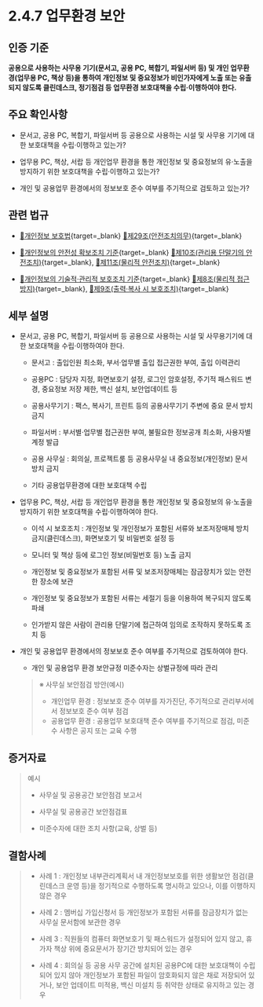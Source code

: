 # 2.4.7 업무환경 보안

## 인증 기준

**공용으로 사용하는 사무용 기기(문서고, 공용 PC, 복합기, 파일서버 등) 및 개인 업무환경(업무용 PC, 책상 등)을 통하여 개인정보 및 중요정보가 비인가자에게 노출 또는 유출되지 않도록 클린데스크, 정기점검 등 업무환경 보호대책을 수립·이행하여야 한다.**

## 주요 확인사항

- 문서고, 공용 PC, 복합기, 파일서버 등 공용으로 사용하는 시설 및 사무용 기기에 대한 보호대책을 수립·이행하고 있는가?

- 업무용 PC, 책상, 서랍 등 개인업무 환경을 통한 개인정보 및 중요정보의 유·노출을 방지하기 위한 보호대책을 수립·이행하고 있는가?

- 개인 및 공용업무 환경에서의 정보보호 준수 여부를 주기적으로 검토하고 있는가?

## 관련 법규

- [🔗개인정보 보호법](https://www.law.go.kr/법령/개인정보보호법/(20200805,16930,20200204)/제29조 "새 창에서 열기"){target=_blank} [🔗제29조(안전조치의무)](https://www.law.go.kr/법령/개인정보보호법/제29조 "새 창에서 열기"){target=_blank}

- [🔗개인정보의 안전성 확보조치 기준](https://www.law.go.kr/행정규칙/(개인정보보호위원회)개인정보의안전성확보조치기준 "새 창에서 열기"){target=_blank} [🔗제10조(관리용 단말기의 안전조치)](https://www.law.go.kr/행정규칙/(개인정보보호위원회)개인정보의안전성확보조치기준/제10조 "새 창에서 열기"){target=_blank}, [🔗제11조(물리적 안전조치)](https://www.law.go.kr/행정규칙/(개인정보보호위원회)개인정보의안전성확보조치기준/제11조 "새 창에서 열기"){target=_blank}

- [🔗개인정보의 기술적·관리적 보호조치 기준](https://www.law.go.kr/행정규칙/(개인정보보호위원회)개인정보의기술적·관리적보호조치기준 "새 창에서 열기"){target=_blank} [🔗제8조(물리적 접근방지)](https://www.law.go.kr/행정규칙/(개인정보보호위원회)개인정보의기술적·관리적보호조치기준/제8조 "새 창에서 열기"){target=_blank}, [🔗제9조(출력·복사 시 보호조치)](https://www.law.go.kr/행정규칙/(개인정보보호위원회)개인정보의기술적·관리적보호조치기준/제9조 "새 창에서 열기"){target=_blank}

## 세부 설명

- 문서고, 공용 PC, 복합기, 파일서버 등 공용으로 사용하는 시설 및 사무용기기에 대한 보호대책을 수립·이행하여야 한다.

    - 문서고 : 출입인원 최소화, 부서·업무별 출입 접근권한 부여, 출입 이력관리

    - 공용PC : 담당자 지정, 화면보호기 설정, 로그인 암호설정, 주기적 패스워드 변경, 중요정보 저장 제한, 백신 설치, 보안업데이트 등

    - 공용사무기기 : 팩스, 복사기, 프린트 등의 공용사무기기 주변에 중요 문서 방치 금지

    - 파일서버 : 부서별·업무별 접근권한 부여, 불필요한 정보공개 최소화, 사용자별 계정 발급

    - 공용 사무실 : 회의실, 프로젝트룸 등 공용사무실 내 중요정보(개인정보) 문서 방치 금지

    - 기타 공용업무환경에 대한 보호대책 수립

- 업무용 PC, 책상, 서랍 등 개인업무 환경을 통한 개인정보 및 중요정보의 유·노출을 방지하기 위한 보호대책을 수립·이행하여야 한다.

    - 이석 시 보호조치 : 개인정보 및 개인정보가 포함된 서류와 보조저장매체 방치 금지(클린데스크), 화면보호기 및 비밀번호 설정 등

    - 모니터 및 책상 등에 로그인 정보(비밀번호 등) 노출 금지

    - 개인정보 및 중요정보가 포함된 서류 및 보조저장매체는 잠금장치가 있는 안전한 장소에 보관

    - 개인정보 및 중요정보가 포함된 서류는 세절기 등을 이용하여 복구되지 않도록 파쇄

    - 인가받지 않은 사람이 관리용 단말기에 접근하여 임의로 조작하지 못하도록 조치 등

- 개인 및 공용업무 환경에서의 정보보호 준수 여부를 주기적으로 검토하여야 한다.

    - 개인 및 공용업무 환경 보안규정 미준수자는 상벌규정에 따라 관리
    >
    > ※ 사무실 보안점검 방안(예시)
    >
    > - 개인업무 환경 : 정보보호 준수 여부를 자가진단, 주기적으로 관리부서에서 정보보호 준수 여부 점검
    > - 공용업무 환경 : 공용업무 보호대책 준수 여부를 주기적으로 점검, 미준수 사항은 공지 또는 교육 수행

## 증거자료

> 예시
>
> - 사무실 및 공용공간 보안점검 보고서
>
> - 사무실 및 공용공간 보안점검표
>
> - 미준수자에 대한 조치 사항(교육, 상벌 등)

## 결함사례

> - 사례 1 : 개인정보 내부관리계획서 내 개인정보보호를 위한 생활보안 점검(클린데스크 운영 등)을 정기적으로 수행하도록 명시하고 있으나, 이를 이행하지 않은 경우
>
> - 사례 2 : 멤버십 가입신청서 등 개인정보가 포함된 서류를 잠금장치가 없는 사무실 문서함에 보관한 경우
>
> - 사례 3 : 직원들의 컴퓨터 화면보호기 및 패스워드가 설정되어 있지 않고, 휴가자 책상 위에 중요문서가 장기간 방치되어 있는 경우
>
> - 사례 4 : 회의실 등 공용 사무 공간에 설치된 공용PC에 대한 보호대책이 수립되어 있지 않아 개인정보가 포함된 파일이 암호화되지 않은 채로 저장되어 있거나, 보안 업데이트 미적용, 백신 미설치 등 취약한 상태로 유지하고 있는 경우
